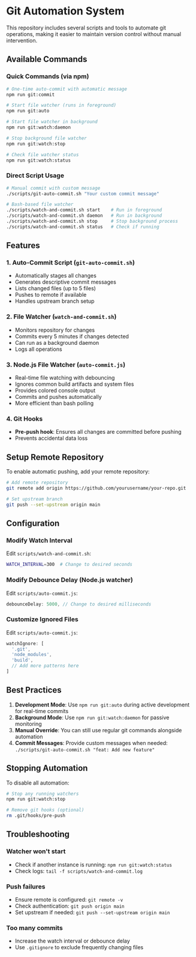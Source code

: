 # Git Automation System

This repository includes several scripts and tools to automate git operations, making it easier to maintain version control without manual intervention.

## Available Commands

### Quick Commands (via npm)

```bash
# One-time auto-commit with automatic message
npm run git:commit

# Start file watcher (runs in foreground)
npm run git:auto

# Start file watcher in background
npm run git:watch:daemon

# Stop background file watcher
npm run git:watch:stop

# Check file watcher status
npm run git:watch:status
```

### Direct Script Usage

```bash
# Manual commit with custom message
./scripts/git-auto-commit.sh "Your custom commit message"

# Bash-based file watcher
./scripts/watch-and-commit.sh start    # Run in foreground
./scripts/watch-and-commit.sh daemon   # Run in background
./scripts/watch-and-commit.sh stop     # Stop background process
./scripts/watch-and-commit.sh status   # Check if running
```

## Features

### 1. Auto-Commit Script (`git-auto-commit.sh`)
- Automatically stages all changes
- Generates descriptive commit messages
- Lists changed files (up to 5 files)
- Pushes to remote if available
- Handles upstream branch setup

### 2. File Watcher (`watch-and-commit.sh`)
- Monitors repository for changes
- Commits every 5 minutes if changes detected
- Can run as a background daemon
- Logs all operations

### 3. Node.js File Watcher (`auto-commit.js`)
- Real-time file watching with debouncing
- Ignores common build artifacts and system files
- Provides colored console output
- Commits and pushes automatically
- More efficient than bash polling

### 4. Git Hooks
- **Pre-push hook**: Ensures all changes are committed before pushing
- Prevents accidental data loss

## Setup Remote Repository

To enable automatic pushing, add your remote repository:

```bash
# Add remote repository
git remote add origin https://github.com/yourusername/your-repo.git

# Set upstream branch
git push --set-upstream origin main
```

## Configuration

### Modify Watch Interval
Edit `scripts/watch-and-commit.sh`:
```bash
WATCH_INTERVAL=300  # Change to desired seconds
```

### Modify Debounce Delay (Node.js watcher)
Edit `scripts/auto-commit.js`:
```javascript
debounceDelay: 5000, // Change to desired milliseconds
```

### Customize Ignored Files
Edit `scripts/auto-commit.js`:
```javascript
watchIgnore: [
  '.git',
  'node_modules',
  'build',
  // Add more patterns here
]
```

## Best Practices

1. **Development Mode**: Use `npm run git:auto` during active development for real-time commits
2. **Background Mode**: Use `npm run git:watch:daemon` for passive monitoring
3. **Manual Override**: You can still use regular git commands alongside automation
4. **Commit Messages**: Provide custom messages when needed: `./scripts/git-auto-commit.sh "feat: Add new feature"`

## Stopping Automation

To disable all automation:
```bash
# Stop any running watchers
npm run git:watch:stop

# Remove git hooks (optional)
rm .git/hooks/pre-push
```

## Troubleshooting

### Watcher won't start
- Check if another instance is running: `npm run git:watch:status`
- Check logs: `tail -f scripts/watch-and-commit.log`

### Push failures
- Ensure remote is configured: `git remote -v`
- Check authentication: `git push origin main`
- Set upstream if needed: `git push --set-upstream origin main`

### Too many commits
- Increase the watch interval or debounce delay
- Use `.gitignore` to exclude frequently changing files